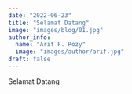 ```yaml
---
date: "2022-06-23"
title: "Selamat Datang"
image: "images/blog/01.jpg"
author_info: 
  name: "Arif F. Rozy"
  image: "images/author/arif.jpg"
draft: false
---
```

Selamat Datang

